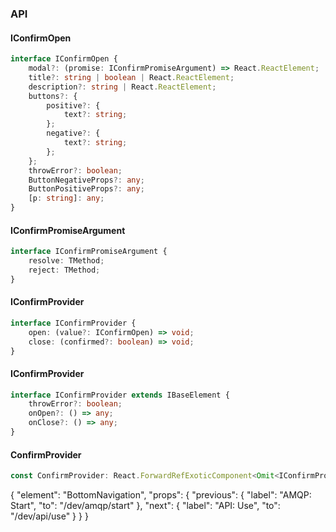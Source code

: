 

### API

#### IConfirmOpen

```ts
interface IConfirmOpen {
    modal?: (promise: IConfirmPromiseArgument) => React.ReactElement;
    title?: string | boolean | React.ReactElement;
    description?: string | React.ReactElement;
    buttons?: {
        positive?: {
            text?: string;
        };
        negative?: {
            text?: string;
        };
    };
    throwError?: boolean;
    ButtonNegativeProps?: any;
    ButtonPositiveProps?: any;
    [p: string]: any;
}
```

#### IConfirmPromiseArgument

```ts
interface IConfirmPromiseArgument {
    resolve: TMethod;
    reject: TMethod;
}
```

#### IConfirmProvider

```ts
interface IConfirmProvider {
    open: (value?: IConfirmOpen) => void;
    close: (confirmed?: boolean) => void;
}
```

#### IConfirmProvider

```ts
interface IConfirmProvider extends IBaseElement {
    throwError?: boolean;
    onOpen?: () => any;
    onClose?: () => any;
}
```

#### ConfirmProvider

```ts
const ConfirmProvider: React.ForwardRefExoticComponent<Omit<IConfirmProvider, "ref"> & React.RefAttributes<unknown>>;
```


{
  "element": "BottomNavigation",
  "props": {
    "previous": {
      "label": "AMQP: Start",
      "to": "/dev/amqp/start"
    },
    "next": {
      "label": "API: Use",
      "to": "/dev/api/use"
    }
  }
}